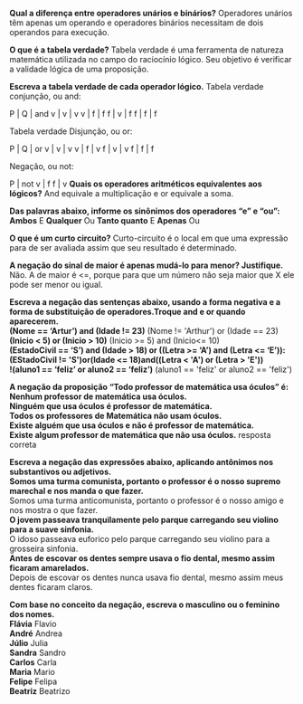**Qual a diferença entre operadores unários e binários?**
Operadores unários têm apenas um operando e operadores binários necessitam de dois operandos para execução.

**O que é a tabela verdade?**
Tabela verdade é uma ferramenta de natureza matemática utilizada no campo do raciocínio lógico. Seu objetivo é verificar a validade lógica de uma proposição.

**Escreva a tabela verdade de cada operador lógico.**
Tabela verdade conjunção, ou and:

P | Q | and
v | v | v
v | f | f
f | v | f
f | f | f


Tabela verdade Disjunção, ou or:

P | Q | or
v | v | v
v | f | v
f | v | v
f | f | f

Negação, ou not:

P | not
v | f
f | v
**Quais os operadores aritméticos equivalentes aos lógicos?**
And equivale a multiplicação e or equivale a soma.

**Das palavras abaixo, informe os sinônimos dos operadores “e” e “ou”:**
**Ambos** E
**Qualquer** Ou
**Tanto quanto** E
**Apenas** Ou

**O que é um curto circuito?**
Curto-circuito é o local em que uma expressão para de ser avaliada assim que seu resultado é determinado.

**A negação do sinal de maior é apenas mudá-lo para menor? Justifique.**
Não. A de maior é <=, porque para que um número não seja maior que X ele pode ser menor ou igual.

**Escreva a negação das sentenças abaixo, usando a forma negativa e a forma de substituição de operadores.Troque and e or quando aparecerem.**<br/>
**(Nome == ‘Artur’) and (Idade != 23)** (Nome != 'Arthur') or (Idade == 23)<br/>
**(Inicio < 5) or (Inicio > 10)** (Inicio >= 5) and (Inicio<= 10)<br/>
**(EstadoCivil == ‘S’) and (Idade > 18) or ((Letra >= ‘A’) and (Letra <= ‘E’)):<br/>(EStadoCivil != 'S')or(Idade <= 18)and((Letra < 'A') or (Letra > 'E'))**<br/>
**!(aluno1 == ‘feliz’ or aluno2 == ‘feliz’)** (aluno1 == 'feliz' or aluno2 == 'feliz')

**A negação da proposição “Todo professor de matemática usa óculos” é:**<br/> 
**Nenhum professor de matemática usa óculos.**<br/>
**Ninguém que usa óculos é professor de matemática.**<br/>
**Todos os professores de Matemática não usam óculos.**<br/>
**Existe alguém que usa óculos e não é professor de matemática.**<br/>
**Existe algum professor de matemática que não usa óculos.** resposta correta

**Escreva a negação das expressões abaixo, aplicando antônimos nos substantivos ou adjetivos.**<br/>
**Somos uma turma comunista, portanto o professor é o nosso supremo marechal e nos manda o que fazer.**<br/>
Somos uma turma anticomunista, portanto o professor é o nosso amigo e nos mostra o que fazer.<br/>
**O jovem passeava tranquilamente pelo parque carregando seu violino para a suave sinfonia.**<br/>
O idoso passeava euforico pelo parque carregando seu violino para a grosseira sinfonia.<br/>
**Antes de escovar os dentes sempre usava o fio dental, mesmo assim ficaram amarelados.**<br/>
Depois de escovar os dentes nunca usava fio dental, mesmo assim meus dentes ficaram claros.<br/>

**Com base no conceito da negação, escreva o masculino ou o feminino dos nomes.**<br/>
**Flávia** Flavio<br/>
**André** Andrea<br/>
**Júlio** Julia<br/>
**Sandra** Sandro<br/>
**Carlos** Carla<br/>
**Maria** Mario <br/>
**Felipe** Felipa<br/>
**Beatriz** Beatrizo<br/>
